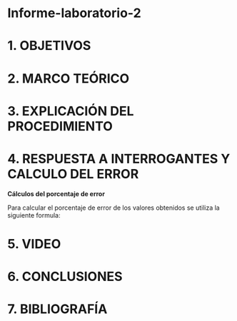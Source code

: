 # Informe-laboratorio-2

# 1. OBJETIVOS

# 2. MARCO TEÓRICO

# 3. EXPLICACIÓN DEL PROCEDIMIENTO

# 4. RESPUESTA A INTERROGANTES Y CALCULO DEL ERROR
 
 **Cálculos del porcentaje de error**

Para calcular el porcentaje de error de los valores obtenidos se utiliza la siguiente formula:

# 5. VIDEO

# 6. CONCLUSIONES

# 7. BIBLIOGRAFÍA
